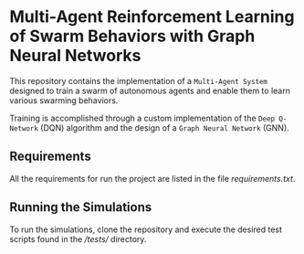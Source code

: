# Multi-Agent Reinforcement Learning of Swarm Behaviors with Graph Neural Networks

This repository contains the implementation of a `Multi-Agent System` designed to train a swarm of autonomous agents and enable them to learn various swarming behaviors.

Training is accomplished through a custom implementation of the `Deep Q-Network` (DQN) algorithm and the design of a `Graph Neural Network` (GNN).

## Requirements 

All the requirements for run the project are listed in the file *requirements.txt*.

## Running the Simulations

To run the simulations, clone the repository and execute the desired test scripts found in the */tests/* directory.
